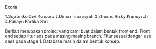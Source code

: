 Exoria 

1.Sujatmiko Dwi Kuncoro
2.Dimas Irmansyah
3.Zheand Rizky Pransyach 
4.Rahayu Kartika Sari 

Berikut merupakan project yang kami buat dalam bentuk front end. Front end setiap fitur ada pada masing masing branch. Fitur sesuai dengan use case pada stage 1. Database masih dalam bentuk konsep.

